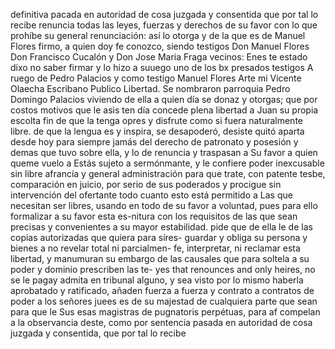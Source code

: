 definitiva pacada en autoridad de cosa juzgada y consentida que
por tal lo recibe renuncia todas las leyes, fuerzas y derechos de su
favor con lo que prohíbe su general renunciación: así lo otorga y
de la que es de Manuel Flores
firmo, a quien doy fe conozco, siendo testigos Don Manuel Flores
Don Francisco Cucalón y Don Jose Maria Fraga vecinos: Enes
te estado dixo no saber firmar y lo hizo a suuego uno de los bx
presados testigos
A ruego de Pedro Palacios y como testigo Manuel Flores
Arte mi Vicente Olaecha
Escribano Publico
Libertad.
Se nombraron parroquia Pedro Domingo Palacios viviendo de ella a quien día se donaz y otorgas; que por costos motivos que le asis ten día concede plena libertad a Juan su propia escolta fin de que la tenga opres y disfrute como si fuera naturalmente libre.
de que la lengua es y inspira,
se desapoderó, desiste quitó aparta desde hoy para siempre jamás
del derecho de patronato y posesión y demas que tuvo sobre ella,
y lo de renuncia y traspasan a Su favor a quien queme vuelo a
Estás sujeto a sermónmante, y le confiere poder inexcusable sin libre afrancía y general administración para que trate, con patente tesbe, comparación en juicio, por serio de sus poderados y procigue sin intervención del ofertante todo cuanto esto está permitido a
Las que necesitan ser libres, usando en todo de su favor a voluntad, pues para ello formalizar a su favor esta es-nitura con los requisitos de las que sean precisas y convenientes a su mayor estabilidad.
pide que de ella le de las copias autorizadas que quiera para síres-
guardar y obliga su persona y bienes a no revelar total ni parcialmen-
fe, interpretar, ni reclamar esta libertad, y manumuran su embargo de las
causales que para soltela a su poder y dominio prescriben las te-
yes that renounces and only heires, no se le pagay admita en tribunal alguno, y sea visto por lo mismo haberla aprobatado y ratificado, añaden fuerza a fuerza y contrato a contratos de poder a los señores juees es de su majestad de cualquiera parte que sean para que le
Sus esas magistras de pugnatoris perpétuas, para af
compelan a la observancia deste, como por sentencia pasada
en autoridad de cosa juzgada y consentida, que por tal lo recibe